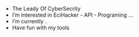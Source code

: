 -  The Leady Of CyberSecrity 
-  I’m interested in EciHacker - API - Programing ...
-  I’m currently .
-  Have fun with my tools 

<!---
niuoten/niuoten is a ✨ special ✨ repository because its `README.md` (this file) appears on your GitHub profile.
You can click the Preview link to take a look at your changes.
---> 
